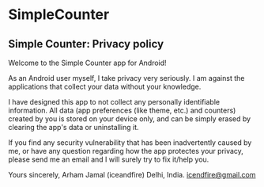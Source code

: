 # SimpleCounter
## Simple Counter: Privacy policy

Welcome to the Simple Counter app for Android!

As an Android user myself, I take privacy very seriously. I am against the applications that collect your data without your knowledge.

I have designed this app to not collect any personally identifiable information. All data (app preferences (like theme, etc.) and counters) created by you is stored on your device only, and can be simply erased by clearing the app's data or uninstalling it.

If you find any security vulnerability that has been inadvertently caused by me, or have any question regarding how the app protectes your privacy, please send me an email and I will surely try to fix it/help you.

Yours sincerely,
Arham Jamal (iceandfire)
Delhi, India.
icendfire@gmail.com
